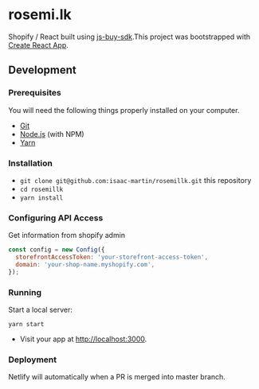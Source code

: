 # rosemi.lk
Shopify / React built using [js-buy-sdk](https://github.com/Shopify/js-buy-sdk).This project was bootstrapped with [Create React App](https://github.com/facebookincubator/create-react-app).


## Development 
### Prerequisites

You will need the following things properly installed on your computer.

* [Git](https://git-scm.com/)
* [Node.js](https://nodejs.org/) (with NPM)
* [Yarn](https://yarnpkg.com/en/)

### Installation

* `git clone git@github.com:isaac-martin/rosemillk.git` this repository
* `cd rosemillk`
* `yarn install`

### Configuring API Access

Get information from shopify admin

```js
const config = new Config({
  storefrontAccessToken: 'your-storefront-access-token',
  domain: 'your-shop-name.myshopify.com',
});
```

### Running

Start a local server:

```
yarn start
```

* Visit your app at [http://localhost:3000](http://localhost:3000).

### Deployment 

Netlify will automatically when a PR is merged into master branch. 
